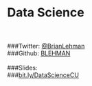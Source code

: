 
# Data Science

<br></br>
###Twitter: [@BrianLehman](https://twitter.com/BrianLehman)  
###Github: [BLEHMAN](https://github.com/blehman)
<br></br>
###Slides:  
###[bit.ly/DataScienceCU](bit.ly/DataScienceCU)



